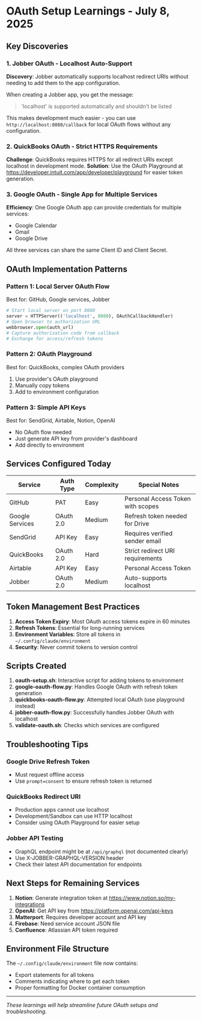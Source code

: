 # OAuth Setup Learnings - July 8, 2025

## Key Discoveries

### 1. Jobber OAuth - Localhost Auto-Support
**Discovery**: Jobber automatically supports localhost redirect URIs without needing to add them to the app configuration.

When creating a Jobber app, you get the message:
> 'localhost' is supported automatically and shouldn't be listed

This makes development much easier - you can use `http://localhost:8080/callback` for local OAuth flows without any configuration.

### 2. QuickBooks OAuth - Strict HTTPS Requirements
**Challenge**: QuickBooks requires HTTPS for all redirect URIs except localhost in development mode.
**Solution**: Use the OAuth Playground at https://developer.intuit.com/app/developer/playground for easier token generation.

### 3. Google OAuth - Single App for Multiple Services
**Efficiency**: One Google OAuth app can provide credentials for multiple services:
- Google Calendar
- Gmail  
- Google Drive

All three services can share the same Client ID and Client Secret.

## OAuth Implementation Patterns

### Pattern 1: Local Server OAuth Flow
Best for: GitHub, Google services, Jobber

```python
# Start local server on port 8080
server = HTTPServer(('localhost', 8080), OAuthCallbackHandler)
# Open browser to authorization URL
webbrowser.open(auth_url)
# Capture authorization code from callback
# Exchange for access/refresh tokens
```

### Pattern 2: OAuth Playground
Best for: QuickBooks, complex OAuth providers

1. Use provider's OAuth playground
2. Manually copy tokens
3. Add to environment configuration

### Pattern 3: Simple API Keys
Best for: SendGrid, Airtable, Notion, OpenAI

- No OAuth flow needed
- Just generate API key from provider's dashboard
- Add directly to environment

## Services Configured Today

| Service | Auth Type | Complexity | Special Notes |
|---------|-----------|------------|---------------|
| GitHub | PAT | Easy | Personal Access Token with scopes |
| Google Services | OAuth 2.0 | Medium | Refresh token needed for Drive |
| SendGrid | API Key | Easy | Requires verified sender email |
| QuickBooks | OAuth 2.0 | Hard | Strict redirect URI requirements |
| Airtable | API Key | Easy | Personal Access Token |
| Jobber | OAuth 2.0 | Medium | Auto-supports localhost |

## Token Management Best Practices

1. **Access Token Expiry**: Most OAuth access tokens expire in 60 minutes
2. **Refresh Tokens**: Essential for long-running services
3. **Environment Variables**: Store all tokens in `~/.config/claude/environment`
4. **Security**: Never commit tokens to version control

## Scripts Created

1. **oauth-setup.sh**: Interactive script for adding tokens to environment
2. **google-oauth-flow.py**: Handles Google OAuth with refresh token generation
3. **quickbooks-oauth-flow.py**: Attempted local OAuth (use playground instead)
4. **jobber-oauth-flow.py**: Successfully handles Jobber OAuth with localhost
5. **validate-oauth.sh**: Checks which services are configured

## Troubleshooting Tips

### Google Drive Refresh Token
- Must request offline access
- Use `prompt=consent` to ensure refresh token is returned

### QuickBooks Redirect URI
- Production apps cannot use localhost
- Development/Sandbox can use HTTP localhost
- Consider using OAuth Playground for easier setup

### Jobber API Testing
- GraphQL endpoint might be at `/api/graphql` (not documented clearly)
- Use X-JOBBER-GRAPHQL-VERSION header
- Check their latest API documentation for endpoints

## Next Steps for Remaining Services

1. **Notion**: Generate integration token at https://www.notion.so/my-integrations
2. **OpenAI**: Get API key from https://platform.openai.com/api-keys
3. **Matterport**: Requires developer account and API key
4. **Firebase**: Need service account JSON file
5. **Confluence**: Atlassian API token required

## Environment File Structure

The `~/.config/claude/environment` file now contains:
- Export statements for all tokens
- Comments indicating where to get each token
- Proper formatting for Docker container consumption

---

*These learnings will help streamline future OAuth setups and troubleshooting.*
